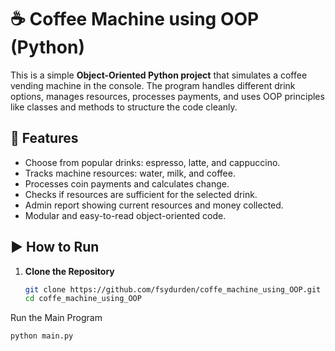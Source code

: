 # ☕ Coffee Machine using OOP (Python)

This is a simple **Object-Oriented Python project** that simulates a coffee vending machine in the console. The program handles different drink options, manages resources, processes payments, and uses OOP principles like classes and methods to structure the code cleanly.

## 🔧 Features

- Choose from popular drinks: espresso, latte, and cappuccino.
- Tracks machine resources: water, milk, and coffee.
- Processes coin payments and calculates change.
- Checks if resources are sufficient for the selected drink.
- Admin report showing current resources and money collected.
- Modular and easy-to-read object-oriented code.

  
## ▶️ How to Run

1. **Clone the Repository**
   ```bash
   git clone https://github.com/fsydurden/coffe_machine_using_OOP.git
   cd coffe_machine_using_OOP
Run the Main Program
 ```bash
python main.py
